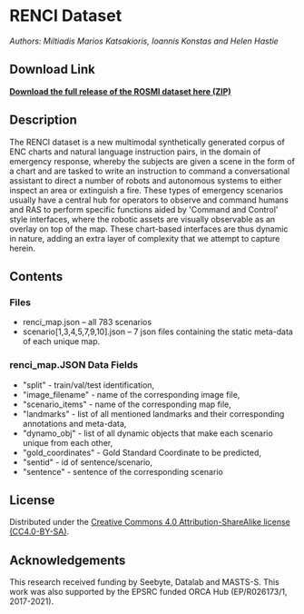 RENCI Dataset
=========================

_Authors: Miltiadis Marios Katsakioris, Ioannis Konstas and Helen Hastie_

Download Link
-------------

**[Download the full release of the ROSMI dataset here (ZIP)](https://drive.google.com/open?id=12dmeL1SIgpt-8RKeR4Rl_RhJ9yJAo73v)**

Description
-----------

The RENCI dataset is a new multimodal synthetically generated corpus of ENC charts and natural language instruction pairs, in the domain of emergency response, whereby the subjects are given a scene in the form of a chart and are tasked to write an instruction to command a conversational assistant to direct a number of robots and autonomous systems to either inspect an area or extinguish a fire. These types of emergency scenarios usually have a central hub for operators to observe and command humans and RAS to perform specific functions aided by 'Command and Control' style interfaces, where the robotic assets are visually observable as an overlay on top of the map.
These chart-based interfaces are thus dynamic in nature, adding an extra layer of complexity that we attempt to capture herein.


Contents
--------

### Files ###

* renci_map.json – all 783 scenarios
* scenario[1,3,4,5,7,9,10].json – 7 json files containing the static meta-data of each unique map.

### renci_map.JSON Data Fields ###

  * "split" - train/val/test identification,
  * "image_filename" -  name of the corresponding image file,
  * "scenario_items" - name of the corresponding map file,
  * "landmarks"  - list of all mentioned landmarks and their corresponding annotations and meta-data,
  * "dynamo_obj" - list of all dynamic objects that make each scenario unique from each other,
  * "gold_coordinates" - Gold Standard Coordinate to be predicted,
  * "sentid" - id of sentence/scenario,
  * "sentence" - sentence of the corresponding scenario
  
  
  

License
-------

Distributed under the [Creative Commons 4.0 Attribution-ShareAlike license
(CC4.0-BY-SA)](https://creativecommons.org/licenses/by-sa/4.0/).


Acknowledgements
----------------

This research received funding by Seebyte, Datalab and MASTS-S. This work was also supported by the EPSRC funded ORCA Hub (EP/R026173/1, 2017-2021).
